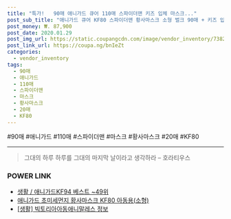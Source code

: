 ```yaml
--- 
title: "특가!   90매 애니가드 큐어 110매 스파이더맨 키즈 입체 마스크..." 
post_sub_title: "애니가드 큐어 KF80 스파이더맨 황사마스크 소형 벌크 90매 + 키즈 입체 마스크 20매, 110매" 
post_money: ₩. 87,900 
post_date: 2020.01.29 
post_img_url: https://static.coupangcdn.com/image/vendor_inventory/7382/579fcc51607f790e4453c1dab889a2a6742d322592de85b99892bdeda5a7.jpg 
post_link_url: https://coupa.ng/bnIeZt 
categories: 
  - vendor_inventory 
tags: 
  - 90매 
  - 애니가드 
  - 110매 
  - 스파이더맨 
  - 마스크 
  - 황사마스크 
  - 20매 
  - KF80 
--- 
```

  #90매 #애니가드 #110매 #스파이더맨 #마스크 #황사마스크 #20매 #KF80 
<hr> 

> 그대의 하루 하루를 그대의 마지막 날이라고 생각하라 – 호라티우스 


### POWER LINK

* <a href="https://blog.naver.com/santokki14/221788052126" target="_blank">생활 / 애니가드KF94 베스트 ~49위</a>
* <a href="https://blog.naver.com/santokki14/221787696495" target="_blank">애니가드 초미세먼지 황사마스크 KF80 아동용(소형)</a>
* <a href="https://blog.naver.com/santokki14/221773500234" target="_blank"> [생활] 빅토리아아동애니말레스 정보 </a>
